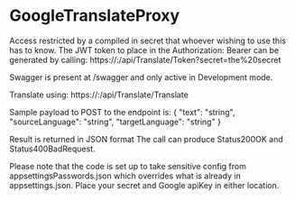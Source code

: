 # GoogleTranslateProxy
Access restricted by a compiled in secret that whoever wishing to use this has to know.
The JWT token to place in the Authorization: Bearer <token> can be generated by calling:
  https://<host>:<port>/api/Translate/Token?secret=the%20secret

Swagger is present at /swagger and only active in Development mode.

Translate using:
  https://<host>:<port>/api/Translate/Translate

  Sample payload to POST to the endpoint is:
  {
    "text": "string",
    "sourceLanguage": "string",
    "targetLanguage": "string"
  }
  
  Result is returned in JSON format
  The call can produce Status200OK and Status400BadRequest.
  
  Please note that the code is set up to take sensitive config from appsettingsPasswords.json
  which overrides what is already in appsettings.json. Place your secret and Google apiKey in either location.
